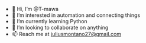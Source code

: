- 👋 Hi, I’m @T-mawa
- 👀 I’m interested in automation and connecting things
- 🌱 I’m currently learning Python
- 💞️ I’m looking to collaborate on anything
- 📫 Reach me at juliusmontano27@gmail.com

<!---
T-mawa/T-mawa is a ✨ special ✨ repository because its `README.md` (this file) appears on your GitHub profile.
You can click the Preview link to take a look at your changes.
--->
